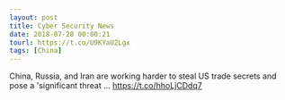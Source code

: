 ```yaml
---
layout: post
title: Cyber Security News
date: 2018-07-28 00:00:21
tourl: https://t.co/U9KYaU2Lgx
tags: [China]
---
```

China, Russia, and Iran are working harder to steal US trade secrets and pose a 'significant threat ... https://t.co/hhoLjCDdq7